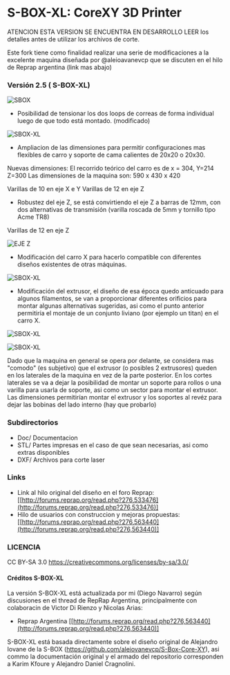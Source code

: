 # S-BOX-XL: CoreXY 3D Printer


ATENCION ESTA VERSION SE ENCUENTRA EN DESARROLLO LEER los
detalles antes de utilizar los archivos de corte.

Este fork tiene como finalidad realizar una serie de
modificaciones a la excelente maquina diseñada por @aleioavanevcp que se
discuten en el hilo de Reprap argentina (link mas abajo)

### Versión 2.5 ( S-BOX-XL)

![SBOX](https://i.imgur.com/RI7vDy6.png)


* Posibilidad de tensionar los dos loops de correas de forma
individual luego de que todo está montado. (modificado)

![SBOX-XL](https://i.imgur.com/4Ty3gyB.png)

* Ampliacion de las dimensiones para permitir configuraciones mas
flexibles de carro y soporte de cama calientes de 20x20 o 20x30. 

Nuevas dimensiones:
El recorrido teórico del carro es de x = 304, Y=214 Z=300
Las dimensiones de la maquina son: 590 x 430 x 420

Varillas de 10 en eje X e Y
Varillas de 12 en eje Z

* Robustez del eje Z, se está convirtiendo el eje Z a barras
de 12mm, con dos alternativas de transmisión (varilla roscada de 5mm y tornillo
tipo Acme TR8)

Varillas de 12 en eje Z

![EJE Z](https://i.imgur.com/7pFXyu9.png)


* Modificación del carro X para hacerlo compatible con
diferentes diseños existentes de otras máquinas. 

![SBOX-XL](https://i.imgur.com/MKjupFI.png)


* Modificación del extrusor, el diseño de esa época quedo
anticuado para algunos filamentos, se van a proporcionar diferentes orificios
para montar algunas alternativas sugeridas, asi como el punto anterior
permitiría el montaje de un conjunto liviano (por ejemplo un titan) en el carro
X. 

![SBOX-XL](https://i.imgur.com/itWHAoi.png)


![SBOX-XL](https://i.imgur.com/UubXqY1.png)


Dado que la maquina en general se opera por delante, se considera mas "comodo" (es subjetivo) que el extrusor (o posibles 2 extrusores) queden en los laterales de la maquina en vez de la parte posterior. En los cortes laterales se va a dejar la posibilidad de montar un soporte para rollos o una varilla para usarla de soporte, asi como un sector para montar el extrusor. Las dimensiones permitirían montar el extrusor y los soportes al revéz para dejar las bobinas del lado interno (hay que probarlo)

### Subdirectorios

* Doc/ Documentacion 
* STL/ Partes impresas en el caso de que sean necesarias, asi como extras disponibles
* DXF/ Archivos para corte laser


### Links
* Link al hilo original del diseño en el foro Reprap: [[http://forums.reprap.org/read.php?276,533476](http://forums.reprap.org/read.php?276,533476)]
* Hilo de usuarios con construccion y mejoras propuestas: [[http://forums.reprap.org/read.php?276,563440](http://forums.reprap.org/read.php?276,563440)]


### LICENCIA
CC BY-SA 3.0
https://creativecommons.org/licenses/by-sa/3.0/

#### Créditos S-BOX-XL

La versión S-BOX-XL está actualizada por mi (Diego Navarro) según discusiones en el thread de RepRap Argentina, principalmente con colaboracin de Victor Di Rienzo y Nicolas Arias:

* Reprap Argentina [[http://forums.reprap.org/read.php?276,563440](http://forums.reprap.org/read.php?276,563440)]

S-BOX-XL está basada directamente sobre el diseño original de Alejandro Iovane de la S-BOX (https://github.com/aleiovanevcp/S-Box-Core-XY), asi commo la documentación original y el armado del repositorio corresponden a Karim Kfoure y Alejandro Daniel Cragnolini. 
